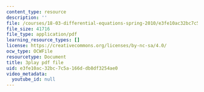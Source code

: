 ```yaml
---
content_type: resource
description: ''
file: /courses/18-03-differential-equations-spring-2010/e3fe10ac32bc7c5a166ddb8df3254ae0_hEtWqTPPXuc.pdf
file_size: 41716
file_type: application/pdf
learning_resource_types: []
license: https://creativecommons.org/licenses/by-nc-sa/4.0/
ocw_type: OCWFile
resourcetype: Document
title: 3play pdf file
uid: e3fe10ac-32bc-7c5a-166d-db8df3254ae0
video_metadata:
  youtube_id: null
---
```

